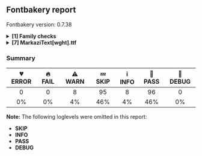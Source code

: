 ## Fontbakery report

Fontbakery version: 0.7.38

<details>
<summary><b>[1] Family checks</b></summary>
<details>
<summary>⚠ <b>WARN:</b> Is the command `ftxvalidator` (Apple Font Tool Suite) available?</summary>

* [com.google.fonts/check/ftxvalidator_is_available](https://font-bakery.readthedocs.io/en/latest/fontbakery/profiles/universal.html#com.google.fonts/check/ftxvalidator_is_available)
<pre>--- Rationale ---
There&#x27;s no reasonable (and legal) way to run the command `ftxvalidator` of the
Apple Font Tool Suite on a non-macOS machine. I.e. on GNU+Linux or Windows etc.
If Font Bakery is not running on an OSX machine, the machine running Font Bakery
could access `ftxvalidator` on OSX, e.g. via ssh or a remote procedure call
(rpc).
There&#x27;s an ssh example implementation at:
https://github.com/googlefonts/fontbakery/blob/main/prebuilt/workarounds
/ftxvalidator/ssh-implementation/ftxvalidator</pre>

* ⚠ **WARN** Could not find ftxvalidator. [code: ftxvalidator-available]

</details>
<br>
</details>
<details>
<summary><b>[7] MarkaziText[wght].ttf</b></summary>
<details>
<summary>⚠ <b>WARN:</b> Checking OS/2 achVendID.</summary>

* [com.google.fonts/check/vendor_id](https://font-bakery.readthedocs.io/en/latest/fontbakery/profiles/googlefonts.html#com.google.fonts/check/vendor_id)
<pre>--- Rationale ---
Microsoft keeps a list of font vendors and their respective contact info. This
list is updated regularly and is indexed by a 4-char &quot;Vendor ID&quot; which is stored
in the achVendID field of the OS/2 table.
Registering your ID is not mandatory, but it is a good practice since some
applications may display the type designer / type foundry contact info on some
dialog and also because that info will be visible on Microsoft&#x27;s website:
https://docs.microsoft.com/en-us/typography/vendors/
This check verifies whether or not a given font&#x27;s vendor ID is registered in
that list or if it has some of the default values used by the most common font
editors.
Each new FontBakery release includes a cached copy of that list of vendor IDs.
If you registered recently, you&#x27;re safe to ignore warnings emitted by this
check, since your ID will soon be included in one of our upcoming releases.</pre>

* ⚠ **WARN** OS/2 VendorID value 'NONE' is not yet recognized. If you registered it recently, then it's safe to ignore this warning message. Otherwise, you should set it to your own unique 4 character code, and register it with Microsoft at https://www.microsoft.com/typography/links/vendorlist.aspx
 [code: unknown]

</details>
<details>
<summary>⚠ <b>WARN:</b> Check copyright namerecords match license file.</summary>

* [com.google.fonts/check/name/license](https://font-bakery.readthedocs.io/en/latest/fontbakery/profiles/googlefonts.html#com.google.fonts/check/name/license)
<pre>--- Rationale ---
A known licensing description must be provided in the NameID 14 (LICENSE
DESCRIPTION) entries of the name table.
The source of truth for this check (to determine which license is in use) is a
file placed side-by-side to your font project including the licensing terms.
Depending on the chosen license, one of the following string snippets is
expected to be found on the NameID 13 (LICENSE DESCRIPTION) entries of the name
table:
- &quot;This Font Software is licensed under the SIL Open Font License, Version 1.1.
This license is available with a FAQ at: https://scripts.sil.org/OFL&quot;
- &quot;Licensed under the Apache License, Version 2.0&quot;
- &quot;Licensed under the Ubuntu Font Licence 1.0.&quot;
Currently accepted licenses are Apache or Open Font License.
For a small set of legacy families the Ubuntu Font License may be acceptable as
well.
When in doubt, please choose OFL for new font projects.</pre>

* ⚠ **WARN** Please consider using HTTPS URLs at name table entry [plat=3, enc=1, name=13] [code: http-in-description]
* ⚠ **WARN** For now we're still accepting http URLs, but you should consider using https instead.
 [code: http]

</details>
<details>
<summary>⚠ <b>WARN:</b> License URL matches License text on name table?</summary>

* [com.google.fonts/check/name/license_url](https://font-bakery.readthedocs.io/en/latest/fontbakery/profiles/googlefonts.html#com.google.fonts/check/name/license_url)
<pre>--- Rationale ---
A known license URL must be provided in the NameID 14 (LICENSE INFO URL) entry
of the name table.
The source of truth for this check is the licensing text found on the NameID 13
entry (LICENSE DESCRIPTION).
The string snippets used for detecting licensing terms are:
- &quot;This Font Software is licensed under the SIL Open Font License, Version 1.1.
This license is available with a FAQ at: https://scripts.sil.org/OFL&quot;
- &quot;Licensed under the Apache License, Version 2.0&quot;
- &quot;Licensed under the Ubuntu Font Licence 1.0.&quot;
Currently accepted licenses are Apache or Open Font License.
For a small set of legacy families the Ubuntu Font License may be acceptable as
well.
When in doubt, please choose OFL for new font projects.</pre>

* ⚠ **WARN** Please consider using HTTPS URLs at name table entry [plat=3, enc=1, name=13] [code: http-in-description]
* ⚠ **WARN** Please consider using HTTPS URLs at name table entry [plat=3, enc=1, name=13] [code: http-in-description]
* ⚠ **WARN** Please consider using HTTPS URLs at name table entry [plat=3, enc=1, name=13] [code: http-in-description]
* ⚠ **WARN** Please consider using HTTPS URLs at name table entry [plat=3, enc=1, name=14] [code: http-in-license-info]
* ⚠ **WARN** For now we're still accepting http URLs, but you should consider using https instead.
 [code: http]

</details>
<details>
<summary>⚠ <b>WARN:</b> Are there caret positions declared for every ligature?</summary>

* [com.google.fonts/check/ligature_carets](https://font-bakery.readthedocs.io/en/latest/fontbakery/profiles/googlefonts.html#com.google.fonts/check/ligature_carets)
<pre>--- Rationale ---
All ligatures in a font must have corresponding caret (text cursor) positions
defined in the GDEF table, otherwhise, users may experience issues with caret
rendering.
If using GlyphsApp or UFOs, ligature carets can be defined as anchors with names
starting with &#x27;caret_&#x27;. These can be compiled with fontmake as of version
v2.4.0.</pre>

* ⚠ **WARN** This font lacks caret positioning values for these ligature glyphs:
	- beh_yehbarreear.fina.liga
	- beh_yehbarreear.liga
	- f_f
	- f_f_i
	- f_f_l
	- fi
	- fl
	- gaf_yehbarreear.fina.liga
	- gaf_yehbarreear.liga
	- kaf_yehbarreear.fina.liga
	- kaf_yehbarreear.liga
	- keheh_yehbarreear.fina.liga
	- keheh_yehbarreear.liga
	- lam_yehbarreear.fina.liga
	- lam_yehbarreear.liga
	- meem_yehbarreear.fina.liga
	- meem_yehbarreear.liga
	- noon_yehbarreear.fina.liga
	- noon_yehbarreear.liga
	- peh_yehbarreear.fina.liga
	- peh_yehbarreear.liga
	- seen_yehbarreear.fina.liga
	- seen_yehbarreear.liga
	- sheen_yehbarreear.fina.liga
	- sheen_yehbarreear.liga
	- teh_yehbarreear.fina.liga
	- teh_yehbarreear.liga
	- theh_yehbarreear.fina.liga
	- theh_yehbarreear.liga
	- tteh_yehbarreear.fina.liga
	- tteh_yehbarreear.liga
	- yehHamzaabove_yehbarreear.fina.liga
	- yehHamzaabove_yehbarreear.liga
	- yeh_yehbarreear.fina.liga

   [code: incomplete-caret-pos-data]

</details>
<details>
<summary>⚠ <b>WARN:</b> Is there kerning info for non-ligated sequences?</summary>

* [com.google.fonts/check/kerning_for_non_ligated_sequences](https://font-bakery.readthedocs.io/en/latest/fontbakery/profiles/googlefonts.html#com.google.fonts/check/kerning_for_non_ligated_sequences)
<pre>--- Rationale ---
Fonts with ligatures should have kerning on the corresponding non-ligated
sequences for text where ligatures aren&#x27;t used (eg
https://github.com/impallari/Raleway/issues/14).</pre>

* ⚠ **WARN** GPOS table lacks kerning info for the following non-ligated sequences:
	- f + f
	- f + i
	- i + f
	- f + l
	- l + f
	- i + l
	- uniFE92 + uniFBAF
	- uniFE91 + uniFBAF
	- uniFB59 + uniFBAF
	- uniFB58 + uniFBAF
	- uniFE98 + uniFBAF
	- uniFE97 + uniFBAF
	- uniFE9C + uniFBAF
	- uniFE9B + uniFBAF
	- uniFB69 + uniFBAF
	- uniFB68 + uniFBAF
	- uniFEB4 + uniFBAF
	- uniFEB3 + uniFBAF
	- uniFEB8 + uniFBAF
	- uniFEB7 + uniFBAF
	- uniFEDC + uniFBAF
	- uniFEDB + uniFBAF
	- uniFB91 + uniFBAF
	- uniFB90 + uniFBAF
	- uniFB95 + uniFBAF
	- uniFB94 + uniFBAF
	- uniFEE0 + uniFBAF
	- uniFEDF + uniFBAF
	- uniFEE4 + uniFBAF
	- uniFEE3 + uniFBAF
	- uniFEE8 + uniFBAF
	- uniFEE7 + uniFBAF
	- uniFEF4 + uniFBAF
	- uniFE8C + uniFBAF
	- uniFE8B + uniFBAF

   [code: lacks-kern-info]

</details>
<details>
<summary>⚠ <b>WARN:</b> Ensure Stylistic Sets have description.</summary>

* [com.google.fonts/check/stylisticset_description](https://font-bakery.readthedocs.io/en/latest/fontbakery/profiles/googlefonts.html#com.google.fonts/check/stylisticset_description)
<pre>--- Rationale ---
Stylistic sets should provide description text. Programs such as InDesign,
TextEdit and Inkscape use that info to display to the users so that they know
what a given stylistic set offers.</pre>

* ⚠ **WARN** The stylistic set ss03 lacks a description string on the 'name' table. [code: missing-description]

</details>
<details>
<summary>⚠ <b>WARN:</b> Glyph names are all valid?</summary>

* [com.google.fonts/check/valid_glyphnames](https://font-bakery.readthedocs.io/en/latest/fontbakery/profiles/universal.html#com.google.fonts/check/valid_glyphnames)
<pre>--- Rationale ---
Microsoft&#x27;s recommendations for OpenType Fonts states the following:
&#x27;NOTE: The PostScript glyph name must be no longer than 31 characters, include
only uppercase or lowercase English letters, European digits, the period or the
underscore, i.e. from the set [A-Za-z0-9_.] and should start with a letter,
except the special glyph name &quot;.notdef&quot; which starts with a period.&#x27;
https://docs.microsoft.com/en-us/typography/opentype/spec/recom#post-table
In practice, though, particularly in modern environments, glyph names can be as
long as 63 characters.
According to the &quot;Adobe Glyph List Specification&quot; available at:
https://github.com/adobe-type-tools/agl-specification</pre>

* ⚠ **WARN** The following glyph names may be too long for some legacy systems which may expect a maximum 31-char length limit:
yehHamzaabove_yehHamzaabovear.fina and yehHamzaabove_yehbarreear.fina.liga [code: legacy-long-names]

</details>
<br>
</details>

### Summary

| 💔 ERROR | 🔥 FAIL | ⚠ WARN | 💤 SKIP | ℹ INFO | 🍞 PASS | 🔎 DEBUG |
|:-----:|:----:|:----:|:----:|:----:|:----:|:----:|
| 0 | 0 | 8 | 95 | 8 | 96 | 0 |
| 0% | 0% | 4% | 46% | 4% | 46% | 0% |

**Note:** The following loglevels were omitted in this report:
* **SKIP**
* **INFO**
* **PASS**
* **DEBUG**
